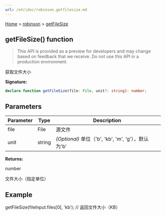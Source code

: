 ```yaml
---
url: /etc\doc/robinson.getfilesize.md
---
```

[Home](./index.md) > [robinson](./robinson.md) > [getFileSize](./robinson.getfilesize.md)

## getFileSize() function

> This API is provided as a preview for developers and may change based on feedback that we receive. Do not use this API in a production environment.

获取文件大小

**Signature:**

```typescript
declare function getFileSize(file: File, unit?: string): number;
```

## Parameters

|  Parameter | Type | Description |
|  --- | --- | --- |
|  file | File | 源文件 |
|  unit | string | *(Optional)* 单位（'b', 'kb', 'm', 'g'），默认为'b' |

**Returns:**

number

文件大小（指定单位）

## Example

getFileSize(fileInput.files\[0], 'kb'); // 返回文件大小（KB）
